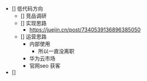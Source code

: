 
- [] 低代码方向
  - [] 竞品调研
  - [] 实现思路
     - https://juejin.cn/post/7340539136896385050
  - [] 运营思路
    - 内部使用
      - 所以一直没离职
    - 华为云市场
    - 官网seo 获客
- [] 